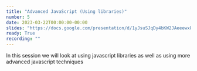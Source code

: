 ```yaml
---
title: "Advanced JavaScript (Using libraries)"
number: 5
date: 2023-03-22T00:00:00-00:00
slides: "https://docs.google.com/presentation/d/1yJsuSJqDy4bKW2JAeeewxk3_-V74yy6GbY9unA9NDgQ/edit?usp=sharing"
ready: True
recording: ""
---
```


In this session we will look at using javascript libraries as well as using more advanced javascript techniques